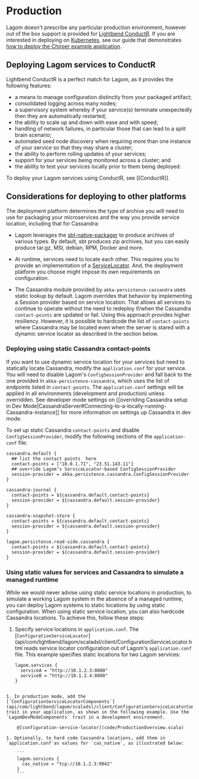 # Production

Lagom doesn't prescribe any particular production environment, however out of the box support is provided for [Lightbend ConductR](https://www.lightbend.com/products/conductr). If you are interested in deploying on [Kubernetes](https://kubernetes.io/), see our guide that demonstrates [how to deploy the Chirper example application](https://developer.lightbend.com/guides/k8s-microservices/).

## Deploying Lagom services to ConductR

Lightbend ConductR is a perfect match for Lagom, as it provides the following features:

* a means to manage configuration distinctly from your packaged artifact;
* consolidated logging across many nodes;
* a supervisory system whereby if your service(s) terminate unexpectedly then they are automatically restarted;
* the ability to scale up and down with ease and with speed;
* handling of network failures, in particular those that can lead to a split brain scenario;
* automated seed node discovery when requiring more than one instance of your service so that they may share a cluster;
* the ability to perform rolling updates of your services;
* support for your services being monitored across a cluster; and
* the ability to test your services locally prior to them being deployed.

To deploy your Lagom services using ConductR, see [[ConductR]].

## Considerations for deploying to other platforms

The deployment platform determines the type of archive you will need to use for packaging your microservices and the way you provide service location, including that for Cassandra: 

* Lagom leverages the [sbt-native-packager](http://www.scala-sbt.org/sbt-native-packager/) to produce archives of various types. By default, sbt produces zip archives, but you can easily produce tar.gz, MSI, debian, RPM, Docker and more.

* At runtime, services need to locate each other. This requires you to provide an implementation of a  [ServiceLocator](api/com/lightbend/lagom/scaladsl/api/ServiceLocator.html). And, the deployment platform you choose might impose its own requirements on configuration. 

* The Cassandra module provided by `akka-persistence-cassandra` uses static lookup by default. Lagom overrides that behavior by implementing a Session provider based on service location. That allows all services to continue to operate without the need to redeploy if/when the Cassandra `contact-points` are updated or fail. Using this approach provides higher resiliency. However, it is possible to hardcode the list of `contact-points` where Cassandra may be located even when the server is stared with a dynamic service locator as described in the section below.

### Deploying using static Cassandra contact-points

If you want to use dynamic service location for your services but need to statically locate Cassandra, modify the `application.conf` for your service. You will need to disable Lagom's `ConfigSessionProvider` and fall back to the one provided in `akka-persistence-cassandra`, which uses the list of endpoints listed in `contact-points`. The `application.conf` settings will be applied in all environments (development and production) unless overridden. See developer mode settings on [[overriding Cassandra setup in Dev Mode|CassandraServer#Connecting-to-a-locally-running-Cassandra-instance]] for more information on settings up Cassandra in dev mode. 

To set up static Cassandra `contact-points` and disable `ConfigSessionProvider`, modify the following sections of the `application-conf` file:

```
cassandra.default {
  ## list the contact points  here
  contact-points = ["10.0.1.71", "23.51.143.11"]
  ## override Lagom’s ServiceLocator-based ConfigSessionProvider
  session-provider = akka.persistence.cassandra.ConfigSessionProvider
}

cassandra-journal {
  contact-points = ${cassandra.default.contact-points}
  session-provider = ${cassandra.default.session-provider}
}

cassandra-snapshot-store {
  contact-points = ${cassandra.default.contact-points}
  session-provider = ${cassandra.default.session-provider}
}

lagom.persistence.read-side.cassandra {
  contact-points = ${cassandra.default.contact-points}
  session-provider = ${cassandra.default.session-provider}
}
```

### Using static values for services and Cassandra to simulate a managed runtime

While we would never advise using static service locations in production, to simulate a working Lagom system in the absence of a managed runtime, you can deploy Lagom systems to static locations by using static configuration. When using static service location, you can also hardcode Cassandra locations. To achieve this, follow these steps:

1. Specify service locations in `application.conf`.
    The [`ConfigurationServiceLocator`](api/com/lightbend/lagom/scaladsl/client/ConfigurationServiceLocator.html reads service locator configuration out of Lagom's `application.conf` file.  This example specifies static locations for two Lagom services:

    ```
    lagom.services {
      serviceA = "http://10.1.2.3:8080"
      serviceB = "http://10.1.2.4:8080"
    }
```

1. In production mode, add the [`ConfigurationServiceLocatorComponents`](api/com/lightbend/lagom/scaladsl/client/ConfigurationServiceLocatorComponents.html) trait in your application, as shown in the following example. Use the `LagomDevModeComponents` trait in a development environment.

    @[configuration-service-locator](code/ProductionOverview.scala)

1. Optionally, to hard code Cassandra locations, add them in `application.conf`as values for `cas_native`, as illustrated below:

    ```
    lagom.services {
      cas_native = "tcp://10.1.2.3:9042"
    }
    ```



